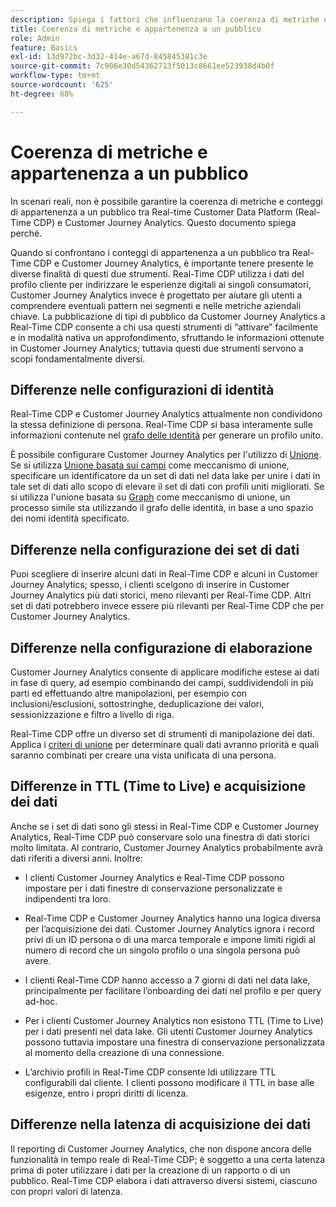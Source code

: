 ```yaml
---
description: Spiega i fattori che influenzano la coerenza di metriche e conteggi di appartenenza a un pubblico tra Real-time Customer Data Platform (Real-Time CDP) e Customer Journey Analytics.
title: Coerenza di metriche e appartenenza a un pubblico
role: Admin
feature: Basics
exl-id: 13d972bc-3d32-414e-a67d-845845381c3e
source-git-commit: 7c906e30d54362713f5013c8661ee523938d4b0f
workflow-type: tm+mt
source-wordcount: '625'
ht-degree: 88%

---
```



# Coerenza di metriche e appartenenza a un pubblico

In scenari reali, non è possibile garantire la coerenza di metriche e conteggi di appartenenza a un pubblico tra Real-time Customer Data Platform (Real-Time CDP) e Customer Journey Analytics. Questo documento spiega perché.

Quando si confrontano i conteggi di appartenenza a un pubblico tra Real-Time CDP e Customer Journey Analytics, è importante tenere presente le diverse finalità di questi due strumenti. Real-Time CDP utilizza i dati del profilo cliente per indirizzare le esperienze digitali ai singoli consumatori, Customer Journey Analytics invece è progettato per aiutare gli utenti a comprendere eventuali pattern nei segmenti e nelle metriche aziendali chiave. La pubblicazione di tipi di pubblico da Customer Journey Analytics a Real-Time CDP consente a chi usa questi strumenti di “attivare” facilmente e in modalità nativa un approfondimento, sfruttando le informazioni ottenute in Customer Journey Analytics; tuttavia questi due strumenti servono a scopi fondamentalmente diversi.

## Differenze nelle configurazioni di identità

Real-Time CDP e Customer Journey Analytics attualmente non condividono la stessa definizione di persona. Real-Time CDP si basa interamente sulle informazioni contenute nel [grafo delle identità](https://experienceleague.adobe.com/docs/platform-learn/tutorials/identities/understanding-identity-and-identity-graphs.html?lang=it) per generare un profilo unito.

È possibile configurare Customer Journey Analytics per l&#39;utilizzo di [Unione](../stitching/overview.md). Se si utilizza [Unione basata sui campi](/help/stitching/fbs.md) come meccanismo di unione, specificare un identificatore da un set di dati nel data lake per unire i dati in tale set di dati allo scopo di elevare il set di dati con profili uniti migliorati. Se si utilizza l&#39;unione basata su [Graph](/help/stitching/gbs.md) come meccanismo di unione, un processo simile sta utilizzando il grafo delle identità, in base a uno spazio dei nomi identità specificato.


## Differenze nella configurazione dei set di dati

Puoi scegliere di inserire alcuni dati in Real-Time CDP e alcuni in Customer Journey Analytics; spesso, i clienti scelgono di inserire in Customer Journey Analytics più dati storici, meno rilevanti per Real-Time CDP. Altri set di dati potrebbero invece essere più rilevanti per Real-Time CDP che per Customer Journey Analytics.

## Differenze nella configurazione di elaborazione

Customer Journey Analytics consente di applicare modifiche estese ai dati in fase di query, ad esempio combinando dei campi, suddividendoli in più parti ed effettuando altre manipolazioni, per esempio con inclusioni/esclusioni, sottostringhe, deduplicazione dei valori, sessionizzazione e filtro a livello di riga.

Real-Time CDP offre un diverso set di strumenti di manipolazione dei dati. Applica i [criteri di unione](https://experienceleague.adobe.com/docs/experience-platform/profile/merge-policies/overview.html?lang=it) per determinare quali dati avranno priorità e quali saranno combinati per creare una vista unificata di una persona.

## Differenze in TTL (Time to Live) e acquisizione dei dati

Anche se i set di dati sono gli stessi in Real-Time CDP e Customer Journey Analytics, Real-Time CDP può conservare solo una finestra di dati storici molto limitata. Al contrario, Customer Journey Analytics probabilmente avrà dati riferiti a diversi anni. Inoltre:

* I clienti Customer Journey Analytics e Real-Time CDP possono impostare per i dati finestre di conservazione personalizzate e indipendenti tra loro.

* Real-Time CDP e Customer Journey Analytics hanno una logica diversa per l’acquisizione dei dati. Customer Journey Analytics ignora i record privi di un ID persona o di una marca temporale e impone limiti rigidi al numero di record che un singolo profilo o una singola persona può avere.

* I clienti Real-Time CDP hanno accesso a 7 giorni di dati nel data lake, principalmente per facilitare l’onboarding dei dati nel profilo e per query ad-hoc.

* Per i clienti Customer Journey Analytics non esistono TTL (Time to Live) per i dati presenti nel data lake. Gli utenti Customer Journey Analytics possono tuttavia impostare una finestra di conservazione personalizzata al momento della creazione di una connessione.

* L’archivio profili in Real-Time CDP consente ldi utilizzare TTL configurabili dal cliente. I clienti possono modificare il TTL in base alle esigenze, entro i propri diritti di licenza.

## Differenze nella latenza di acquisizione dei dati

Il reporting di Customer Journey Analytics, che non dispone ancora delle funzionalità in tempo reale di Real-Time CDP; è soggetto a una certa latenza prima di poter utilizzare i dati per la creazione di un rapporto o di un pubblico. Real-Time CDP elabora i dati attraverso diversi sistemi, ciascuno con propri valori di latenza.

